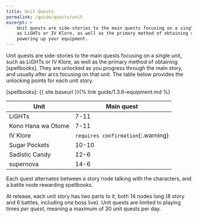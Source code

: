 ```yaml
---
title: Unit Quests
permalink: /guide/quests/unit
excerpt: >
    Unit quests are side-stories to the main quests focusing on a single unit, such
    as LiGHTs or IV Klore, as well as the primary method of obtaining spellbooks for
    powering up your equipment.
---
```


Unit quests are side-stories to the main quests focusing on a single unit, such
as LiGHTs or IV Klore, as well as the primary method of obtaining [spellbooks].
They are unlocked as you progress through the main story, and usually after arcs
focusing on that unit. The table below provides the unlocking points for each
unit story.

[spellbooks]: {{ site.baseurl }}{% link guide/1.3.6-equipment.md %}

| Unit               | Main quest                         |
|--------------------|------------------------------------|
| LiGHTs             | 7-11                               |
| Kono Hana wa Otome | 7-11                               |
| IV Klore           | `requires confirmation`{:.warning} |
| Sugar Pockets      | 10-10                              |
| Sadistic Candy     | 12-6                               |
| supernova          | 14-6                               |

Each quest alternates between a story node talking with the characters, and a
battle node rewarding spellbooks.

At release, each unit story has two parts to it, both 14 nodes long (8 story and
6 battles, including one boss live). Unit quests are limited to playing times
*per quest*, meaning a maximum of 30 unit quests per day.
